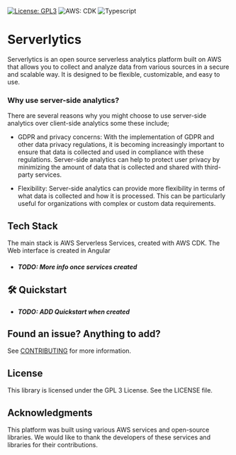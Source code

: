 [![License: GPL3](https://img.shields.io/badge/License-GPL_3-blue.svg)](https://opensource.org/licenses/MIT) ![AWS: CDK](https://img.shields.io/badge/AWS_CDK-ff9900?logo=amazonaws&Color=FFF&style=flat-square) ![Typescript](https://shields.io/badge/TypeScript-3178C6?logo=TypeScript&logoColor=FFF&style=flat-square)

# Serverlytics
 Serverlytics is an open source serverless analytics platform built on AWS that allows you to collect and analyze data from various sources in a secure and scalable way. It is designed to be flexible, customizable, and easy to use.

### Why use server-side analytics?
There are several reasons why you might choose to use server-side analytics over client-side analytics some these include;

- GDPR and privacy concerns: With the implementation of GDPR and other data privacy regulations, it is becoming increasingly important to ensure that data is collected and used in compliance with these regulations. Server-side analytics can help to protect user privacy by minimizing the amount of data that is collected and shared with third-party services.

- Flexibility: Server-side analytics can provide more flexibility in terms of what data is collected and how it is processed. This can be particularly useful for organizations with complex or custom data requirements.


## Tech Stack

The main stack is AWS Serverless Services, created with AWS CDK.
The Web interface is created in Angular

 - ##### TODO: More info once services created


## 🛠️ Quickstart
- ##### TODO: ADD Quickstart when created


## Found an issue? Anything to add?
See [CONTRIBUTING](CONTRIBUTING.md) for more information.

## License

This library is licensed under the GPL 3 License. See the LICENSE file.

## Acknowledgments
This platform was built using various AWS services and open-source libraries. We would like to thank the developers of these services and libraries for their contributions.
